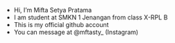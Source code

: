 - Hi, I’m Mifta Setya Pratama
- I am student at SMKN 1 Jenangan from class X-RPL B
- This is my official github account
- You can message at @mftasty_ (Instagram)
